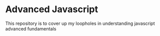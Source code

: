 # Advanced Javascript

This repository is to cover up my loopholes in understanding javascript advanced fundamentals